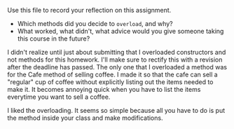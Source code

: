 Use this file to record your reflection on this assignment.

- Which methods did you decide to `overload`, and why?
- What worked, what didn't, what advice would you give someone taking this course in the future?

I didn't realize until just about submitting that I overloaded constructors and not methods for this homework. I'll make sure to rectify this with a revision after the deadline has passed. The only one that I overloaded a method was for the Cafe method of selling coffee. I made it so that the cafe can sell a "regular" cup of coffee without explicitly listing out the items needed to make it. It becomes annoying quick when you have to list the items everytime you want to sell a coffee. 

I liked the overloading. It seems so simple because all you have to do is put the method inside your class and make modifications. 
